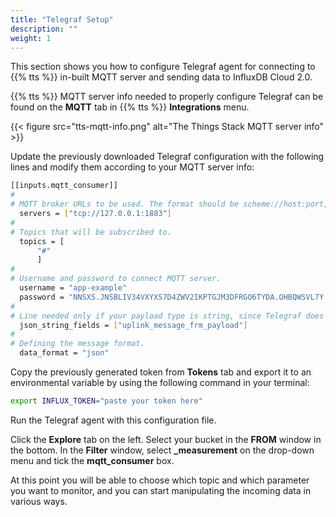 ```yaml
---
title: "Telegraf Setup"
description: ""
weight: 1
---
```


This section shows you how to configure Telegraf agent for connecting to {{% tts %}} in-built MQTT server and sending data to InfluxDB Cloud 2.0.

<!--more-->

{{% tts %}} MQTT server info needed to properly configure Telegraf can be found on the **MQTT** tab in {{% tts %}} **Integrations** menu.

{{< figure src="tts-mqtt-info.png" alt="The Things Stack MQTT server info" >}}

Update the previously downloaded Telegraf configuration with the following lines and modify them according to your MQTT server info:

```bash
[[inputs.mqtt_consumer]]
#
# MQTT broker URLs to be used. The format should be scheme://host:port, schema can be tcp, ssl, or ws.
  servers = ["tcp://127.0.0.1:1883"]
#
# Topics that will be subscribed to.
  topics = [
      "#"
      ]
#
# Username and password to connect MQTT server.
  username = "app-example"
  password = "NNSXS.JNSBLIV34VXYXS7D4ZWV2IKPTGJM3DFRGO6TYDA.OHBQWSVL7Y.........."
#
# Line needed only if your payload type is string, since Telegraf does not forward data of this type by default.
  json_string_fields = ["uplink_message_frm_payload"]
#
# Defining the message format.
  data_format = "json"
```

Copy the previously generated token from **Tokens** tab and export it to an environmental variable by using the following command in your terminal:

```bash
export INFLUX_TOKEN="paste your token here"
```

Run the Telegraf agent with this configuration file.

Click the **Explore** tab on the left. Select your bucket in the **FROM** window in the bottom. In the **Filter** window, select **_measurement** on the drop-down menu and tick the **mqtt_consumer** box. 

At this point you will be able to choose which topic and which parameter you want to monitor, and you can start manipulating the incoming data in various ways.